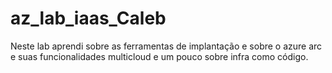 # az_lab_iaas_Caleb
Neste lab aprendi sobre as ferramentas de implantação e sobre o azure arc e suas funcionalidades multicloud e um pouco sobre infra como código.
